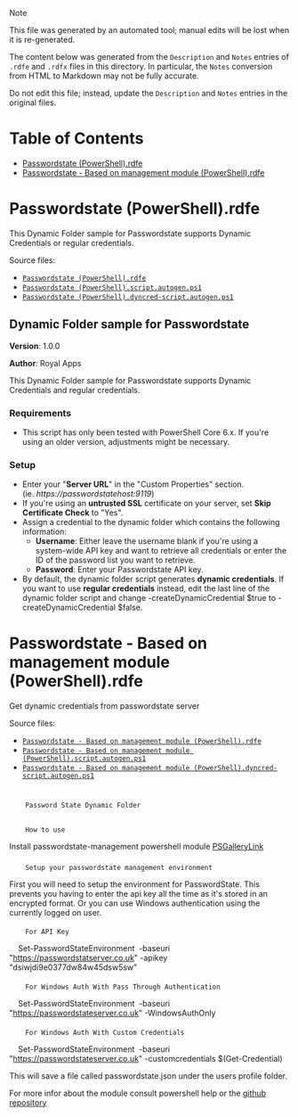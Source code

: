 > [!NOTE]
>
> This file was generated by an automated tool; manual edits will be lost when it is re-generated.
>
> The content below was generated from the `Description` and `Notes` entries of `.rdfe` and `.rdfx` files in this directory.
> In particular, the `Notes` conversion from HTML to Markdown may not be fully accurate.
>
> Do not edit this file; instead, update the `Description` and `Notes` entries in the original files.

# Table of Contents

- [Passwordstate (PowerShell).rdfe](#toc-Passwordstate-PowerShell-rdfe)
- [Passwordstate - Based on management module (PowerShell).rdfe](#toc-Passwordstate-Based-on-management-module-PowerShell-rdfe)

# <a name="toc-Passwordstate-PowerShell-rdfe"></a> Passwordstate (PowerShell).rdfe

This Dynamic Folder sample for Passwordstate supports Dynamic Credentials or regular credentials.

Source files:

- [`Passwordstate (PowerShell).rdfe`](./Passwordstate%20%28PowerShell%29.rdfe)
- [`Passwordstate (PowerShell).script.autogen.ps1`](./Passwordstate%20%28PowerShell%29.script.autogen.ps1)
- [`Passwordstate (PowerShell).dyncred-script.autogen.ps1`](./Passwordstate%20%28PowerShell%29.dyncred-script.autogen.ps1)

## **Dynamic Folder sample for Passwordstate**

**Version**: 1.0.0

**Author**: Royal Apps

This Dynamic Folder sample for Passwordstate supports Dynamic Credentials and regular credentials.

### **Requirements**

- This script has only been tested with PowerShell Core 6.x. If you're using an older version, adjustments might be necessary.

### **Setup**

- Enter your "**Server URL**" in the "Custom Properties" section. (ie. *https://passwordstatehost:9119*)
- If you're using an **untrusted SSL** certificate on your server, set **Skip Certificate Check** to "Yes".
- Assign a credential to the dynamic folder which contains the following information:
    - **Username**: Either leave the username blank if you're using a system-wide API key and want to retrieve all credentials or enter the ID of the password list you want to retrieve.
    - **Password**: Enter your Passwordstate API key.
- By default, the dynamic folder script generates **dynamic credentials**. If you want to use **regular credentials** instead, edit the last line of the dynamic folder script and change -createDynamicCredential $true to -createDynamicCredential $false.

# <a name="toc-Passwordstate-Based-on-management-module-PowerShell-rdfe"></a> Passwordstate - Based on management module (PowerShell).rdfe

Get dynamic credentials from passwordstate server

Source files:

- [`Passwordstate - Based on management module (PowerShell).rdfe`](./Passwordstate%20-%20Based%20on%20management%20module%20%28PowerShell%29.rdfe)
- [`Passwordstate - Based on management module (PowerShell).script.autogen.ps1`](./Passwordstate%20-%20Based%20on%20management%20module%20%28PowerShell%29.script.autogen.ps1)
- [`Passwordstate - Based on management module (PowerShell).dyncred-script.autogen.ps1`](./Passwordstate%20-%20Based%20on%20management%20module%20%28PowerShell%29.dyncred-script.autogen.ps1)

# 
		Password State Dynamic Folder

	
## 
		How to use

	
Install passwordstate-management powershell module [PSGalleryLink](https://www.powershellgallery.com/packages/passwordstate-management/)

### 
		Setup your passwordstate management environment

	
First you will need to setup the environment for PasswordState. This prevents you having to enter the api key all the time as it's stored in an encrypted format. Or you can use Windows authentication using the currently logged on user.

#### 
		For API Key

	
    Set-PasswordStateEnvironment  -baseuri "https://passwordstatserver.co.uk" -apikey "dsiwjdi9e0377dw84w45dsw5sw"

#### 
		For Windows Auth With Pass Through Authentication

	
    Set-PasswordStateEnvironment  -baseuri "https://passwordstateserver.co.uk" -WindowsAuthOnly

#### 
		For Windows Auth With Custom Credentials

	
    Set-PasswordStateEnvironment  -baseuri "https://passwordstateserver.co.uk" -customcredentials $(Get-Credential)

This will save a file called passwordstate.json under the users profile folder.

For more infor about the module consult powershell help or the [github repository](https://github.com/dnewsholme/PasswordState-Management)

